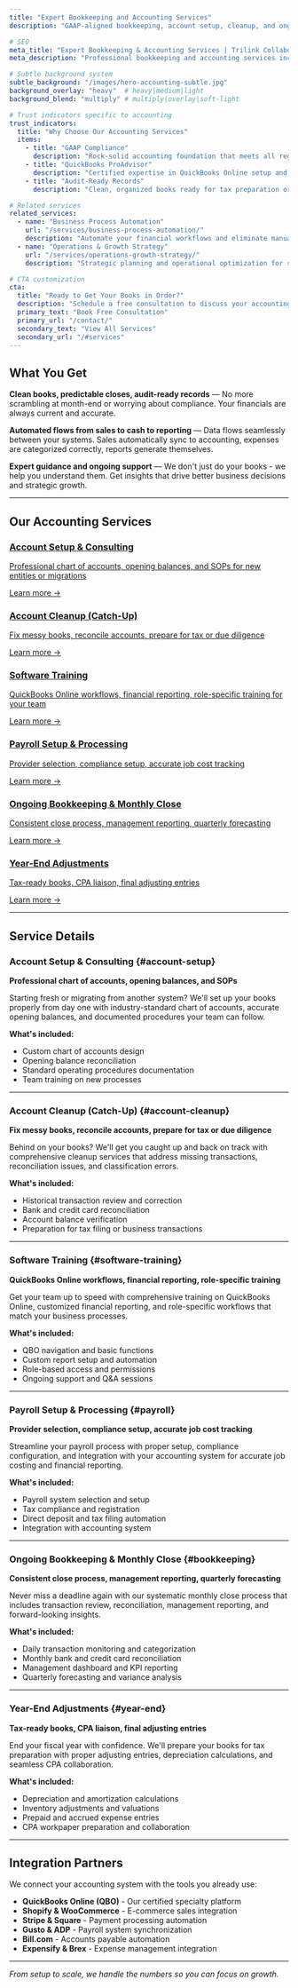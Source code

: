 ```yaml
---
title: "Expert Bookkeeping and Accounting Services"
description: "GAAP-aligned bookkeeping, account setup, cleanup, and ongoing financial management that keeps your books audit-ready and decision-focused."

# SEO
meta_title: "Expert Bookkeeping & Accounting Services | Trilink Collaborative"
meta_description: "Professional bookkeeping and accounting services including account setup, cleanup, monthly close, payroll processing, and year-end adjustments. GAAP-compliant and audit-ready."

# Subtle background system 
subtle_background: "/images/hero-accounting-subtle.jpg"
background_overlay: "heavy"  # heavy|medium|light
background_blend: "multiply" # multiply|overlay|soft-light

# Trust indicators specific to accounting
trust_indicators:
  title: "Why Choose Our Accounting Services"
  items:
    - title: "GAAP Compliance"
      description: "Rock-solid accounting foundation that meets all regulatory requirements"
    - title: "QuickBooks ProAdvisor"
      description: "Certified expertise in QuickBooks Online setup and optimization"
    - title: "Audit-Ready Records"
      description: "Clean, organized books ready for tax preparation or due diligence"

# Related services
related_services:
  - name: "Business Process Automation"
    url: "/services/business-process-automation/"
    description: "Automate your financial workflows and eliminate manual data entry"
  - name: "Operations & Growth Strategy"
    url: "/services/operations-growth-strategy/"
    description: "Strategic planning and operational optimization for scalable growth"

# CTA customization
cta:
  title: "Ready to Get Your Books in Order?"
  description: "Schedule a free consultation to discuss your accounting needs and see how we can help streamline your financial operations."
  primary_text: "Book Free Consultation"
  primary_url: "/contact/"
  secondary_text: "View All Services"
  secondary_url: "/#services"
---
```


## What You Get

**Clean books, predictable closes, audit-ready records** — No more scrambling at month-end or worrying about compliance. Your financials are always current and accurate.

**Automated flows from sales to cash to reporting** — Data flows seamlessly between your systems. Sales automatically sync to accounting, expenses are categorized correctly, reports generate themselves.

**Expert guidance and ongoing support** — We don't just do your books - we help you understand them. Get insights that drive better business decisions and strategic growth.

---

## Our Accounting Services

<div class="service-grid-enhanced mb-16">
  <a href="#account-setup" class="enhanced-content-card">
    <div class="enhanced-content-card-content">
      <h3 class="enhanced-content-card-title">Account Setup & Consulting</h3>
      <p class="enhanced-content-card-description">Professional chart of accounts, opening balances, and SOPs for new entities or migrations</p>
      <div class="enhanced-content-card-link">Learn more →</div>
    </div>
  </a>
  
  <a href="#account-cleanup" class="enhanced-content-card">
    <div class="enhanced-content-card-content">
      <h3 class="enhanced-content-card-title">Account Cleanup (Catch-Up)</h3>
      <p class="enhanced-content-card-description">Fix messy books, reconcile accounts, prepare for tax or due diligence</p>
      <div class="enhanced-content-card-link">Learn more →</div>
    </div>
  </a>
  
  <a href="#software-training" class="enhanced-content-card">
    <div class="enhanced-content-card-content">
      <h3 class="enhanced-content-card-title">Software Training</h3>
      <p class="enhanced-content-card-description">QuickBooks Online workflows, financial reporting, role-specific training for your team</p>
      <div class="enhanced-content-card-link">Learn more →</div>
    </div>
  </a>
  
  <a href="#payroll" class="enhanced-content-card">
    <div class="enhanced-content-card-content">
      <h3 class="enhanced-content-card-title">Payroll Setup & Processing</h3>
      <p class="enhanced-content-card-description">Provider selection, compliance setup, accurate job cost tracking</p>
      <div class="enhanced-content-card-link">Learn more →</div>
    </div>
  </a>
  
  <a href="#bookkeeping" class="enhanced-content-card">
    <div class="enhanced-content-card-content">
      <h3 class="enhanced-content-card-title">Ongoing Bookkeeping & Monthly Close</h3>
      <p class="enhanced-content-card-description">Consistent close process, management reporting, quarterly forecasting</p>
      <div class="enhanced-content-card-link">Learn more →</div>
    </div>
  </a>
  
  <a href="#year-end" class="enhanced-content-card">
    <div class="enhanced-content-card-content">
      <h3 class="enhanced-content-card-title">Year-End Adjustments</h3>
      <p class="enhanced-content-card-description">Tax-ready books, CPA liaison, final adjusting entries</p>
      <div class="enhanced-content-card-link">Learn more →</div>
    </div>
  </a>
</div>

---

## Service Details

### Account Setup & Consulting {#account-setup}
**Professional chart of accounts, opening balances, and SOPs**

Starting fresh or migrating from another system? We'll set up your books properly from day one with industry-standard chart of accounts, accurate opening balances, and documented procedures your team can follow.

**What's included:**
- Custom chart of accounts design
- Opening balance reconciliation
- Standard operating procedures documentation
- Team training on new processes

---

### Account Cleanup (Catch-Up) {#account-cleanup}
**Fix messy books, reconcile accounts, prepare for tax or due diligence**

Behind on your books? We'll get you caught up and back on track with comprehensive cleanup services that address missing transactions, reconciliation issues, and classification errors.

**What's included:**
- Historical transaction review and correction
- Bank and credit card reconciliation
- Account balance verification
- Preparation for tax filing or business transactions

---

### Software Training {#software-training}
**QuickBooks Online workflows, financial reporting, role-specific training**

Get your team up to speed with comprehensive training on QuickBooks Online, customized financial reporting, and role-specific workflows that match your business processes.

**What's included:**
- QBO navigation and basic functions
- Custom report setup and automation
- Role-based access and permissions
- Ongoing support and Q&A sessions

---

### Payroll Setup & Processing {#payroll}
**Provider selection, compliance setup, accurate job cost tracking**

Streamline your payroll process with proper setup, compliance configuration, and integration with your accounting system for accurate job costing and financial reporting.

**What's included:**
- Payroll system selection and setup
- Tax compliance and registration
- Direct deposit and tax filing automation
- Integration with accounting system

---

### Ongoing Bookkeeping & Monthly Close {#bookkeeping}
**Consistent close process, management reporting, quarterly forecasting**

Never miss a deadline again with our systematic monthly close process that includes transaction review, reconciliation, management reporting, and forward-looking insights.

**What's included:**
- Daily transaction monitoring and categorization
- Monthly bank and credit card reconciliation
- Management dashboard and KPI reporting
- Quarterly forecasting and variance analysis

---

### Year-End Adjustments {#year-end}
**Tax-ready books, CPA liaison, final adjusting entries**

End your fiscal year with confidence. We'll prepare your books for tax preparation with proper adjusting entries, depreciation calculations, and seamless CPA collaboration.

**What's included:**
- Depreciation and amortization calculations
- Inventory adjustments and valuations  
- Prepaid and accrued expense entries
- CPA workpaper preparation and collaboration

---

## Integration Partners

We connect your accounting system with the tools you already use:

- **QuickBooks Online (QBO)** - Our certified specialty platform
- **Shopify & WooCommerce** - E-commerce sales integration
- **Stripe & Square** - Payment processing automation
- **Gusto & ADP** - Payroll system synchronization
- **Bill.com** - Accounts payable automation
- **Expensify & Brex** - Expense management integration

---

*From setup to scale, we handle the numbers so you can focus on growth.*